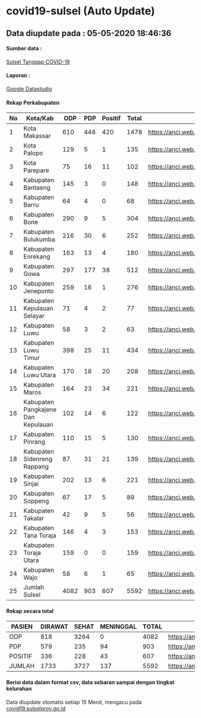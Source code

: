 
# covid19-sulsel (Auto Update)

## Data diupdate pada : 05-05-2020 18:46:36

#### Sumber data :
[Sulsel Tanggap COVID-19](https://covid19.sulselprov.go.id)

#### Laporan :
[Google Datastudio](https://datastudio.google.com/s/jythWGc1j4w)

#### Rekap Perkabupaten 
|No|Kota/Kab|ODP|PDP|Positif|Total|Link|
| --- | --- | --- | --- | --- | --- | --- |
|1|Kota Makassar|610|448|420|1478|https://anci.web.id/cor/kota_makassar|
|2|Kota Palopo|129|5|1|135|https://anci.web.id/cor/kota_palopo|
|3|Kota Parepare|75|16|11|102|https://anci.web.id/cor/kota_parepare|
|4|Kabupaten Bantaeng|145|3|0|148|https://anci.web.id/cor/kabupaten_bantaeng|
|5|Kabupaten Barru|64|4|0|68|https://anci.web.id/cor/kabupaten_barru|
|6|Kabupaten Bone|290|9|5|304|https://anci.web.id/cor/kabupaten_bone|
|7|Kabupaten Bulukumba|216|30|6|252|https://anci.web.id/cor/kabupaten_bulukumba|
|8|Kabupaten Enrekang|163|13|4|180|https://anci.web.id/cor/kabupaten_enrekang|
|9|Kabupaten Gowa|297|177|38|512|https://anci.web.id/cor/kabupaten_gowa|
|10|Kabupaten Jeneponto|259|16|1|276|https://anci.web.id/cor/kabupaten_jeneponto|
|11|Kabupaten Kepulauan Selayar|71|4|2|77|https://anci.web.id/cor/kabupaten_kepulauan_selayar|
|12|Kabupaten Luwu|58|3|2|63|https://anci.web.id/cor/kabupaten_luwu|
|13|Kabupaten Luwu Timur|398|25|11|434|https://anci.web.id/cor/kabupaten_luwu_timur|
|14|Kabupaten Luwu Utara|170|18|20|208|https://anci.web.id/cor/kabupaten_luwu_utara|
|15|Kabupaten Maros|164|23|34|221|https://anci.web.id/cor/kabupaten_maros|
|16|Kabupaten Pangkajene Dan Kepulauan|102|14|6|122|https://anci.web.id/cor/kabupaten_pangkajene_dan_kepulauan|
|17|Kabupaten Pinrang|110|15|5|130|https://anci.web.id/cor/kabupaten_pinrang|
|18|Kabupaten Sidenreng Rappang|87|31|21|139|https://anci.web.id/cor/kabupaten_sidenreng_rappang|
|19|Kabupaten Sinjai|202|13|6|221|https://anci.web.id/cor/kabupaten_sinjai|
|20|Kabupaten Soppeng|67|17|5|89|https://anci.web.id/cor/kabupaten_soppeng|
|21|Kabupaten Takalar|42|9|5|56|https://anci.web.id/cor/kabupaten_takalar|
|22|Kabupaten Tana Toraja|146|4|3|153|https://anci.web.id/cor/kabupaten_tana_toraja|
|23|Kabupaten Toraja Utara|159|0|0|159|https://anci.web.id/cor/kabupaten_toraja_utara|
|24|Kabupaten Wajo|58|6|1|65|https://anci.web.id/cor/kabupaten_wajo|
|25|Jumlah Sulsel|4082|903|607|5592|https://anci.web.id/cor/jumlah_sulsel|

#### Rekap secara total

| PASIEN | DIRAWAT | SEHAT | MENINGGAL | TOTAL | LINK |
| ---- | -------- | ---- | ---- |  ---- | ---- |
| ODP | 818 | 3264 | 0 | 4082 | https://anci.web.id/cor/odp_detail.html |
| PDP | 579 | 235 | 94 | 903 | https://anci.web.id/cor/pdp_detail.html |
| POSITIF | 336 | 228 | 43 | 607 | https://anci.web.id/cor/positif_detail.html |
| JUMLAH | 1733 | 3727 | 137 | 5592 | https://anci.web.id/cor/jumlah_sulsel/ |

 
#### Berisi data dalam format csv, data sebaran sampai dengan tingkat kelurahan

Data diupdate otomatis setiap 15 Menit, mengacu pada [covid19.sulselprov.go.id](https://covid19.sulselprov.go.id)

